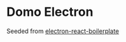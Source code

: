 # Domo Electron

Seeded from [electron-react-boilerplate](https://github.com/chentsulin/electron-react-boilerplate)
